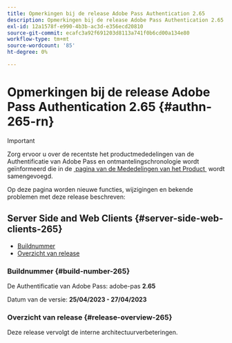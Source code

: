 ```yaml
---
title: Opmerkingen bij de release Adobe Pass Authentication 2.65
description: Opmerkingen bij de release Adobe Pass Authentication 2.65
exl-id: 12a1578f-e990-4b3b-ac3d-e356ecd20810
source-git-commit: ecafc3a92f691203d8113a741f0b6cd00a134e80
workflow-type: tm+mt
source-wordcount: '85'
ht-degree: 0%

---
```


# Opmerkingen bij de release Adobe Pass Authentication 2.65 {#authn-265-rn}

>[!IMPORTANT]
>
> Zorg ervoor u over de recentste het productmededelingen van de Authentificatie van Adobe Pass en ontmantelingschronologie wordt geïnformeerd die in de [&#x200B; pagina van de Mededelingen van het Product &#x200B;](/help/authentication/product-announcements.md) wordt samengevoegd.

Op deze pagina worden nieuwe functies, wijzigingen en bekende problemen met deze release beschreven:

## Server Side and Web Clients {#server-side-web-clients-265}

* [Buildnummer](#build-number-265)
* [Overzicht van release](#release-overview-265)

### Buildnummer {#build-number-265}

De Authentificatie van Adobe Pass: adobe-pas **2.65**

Datum van de versie: **25/04/2023 - 27/04/2023**

### Overzicht van release {#release-overview-265}

Deze release vervolgt de interne architectuurverbeteringen.
